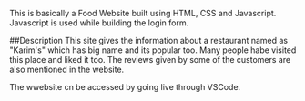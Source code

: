 This is basically a Food Website built using HTML, CSS and Javascript.
Javascript is used while building the login form.

##Description
This site gives the information about a restaurant named as "Karim's" which has big name and its popular too. Many people habe visited
this place and liked it too. The reviews given by some of the customers are also mentioned in the website.

The wwebsite cn be accessed by going live through VSCode. 
